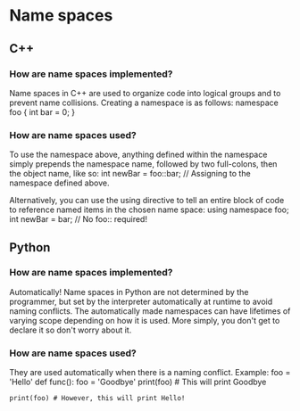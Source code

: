 # Name spaces

## C++
### How are name spaces implemented?
Name spaces in C++ are used to organize code into logical groups and to prevent name collisions. Creating a namespace is as follows:
	namespace foo
	{
		int bar = 0;
	}

### How are name spaces used?
To use the namespace above, anything defined within the namespace simply prepends the namespace name, followed by two full-colons, then the object name, like so:
	int newBar = foo::bar; // Assigning to the namespace defined above.

Alternatively, you can use the using directive to tell an entire block of code to reference named items in the chosen name space:
	using namespace foo;
	int newBar = bar; // No foo:: required!


## Python
### How are name spaces implemented?
Automatically! Name spaces in Python are not determined by the programmer, but set by the interpreter automatically at runtime to avoid naming conflicts. The automatically made namespaces can have lifetimes of varying scope depending on how it is used. More simply, you don't get to declare it so don't worry about it.

### How are name spaces used?
They are used automatically when there is a naming conflict. Example:
	foo = 'Hello'
	def func():
		foo = 'Goodbye'
		print(foo) # This will print Goodbye
	
	print(foo) # However, this will print Hello!


